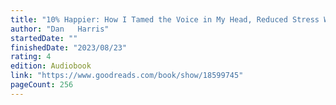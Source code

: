 ```yaml
---
title: "10% Happier: How I Tamed the Voice in My Head, Reduced Stress Without Losing My Edge, and Found Self-Help That Actually Works--A True Story"
author: "Dan   Harris"
startedDate: ""
finishedDate: "2023/08/23"
rating: 4
edition: Audiobook
link: "https://www.goodreads.com/book/show/18599745"
pageCount: 256
---
```



